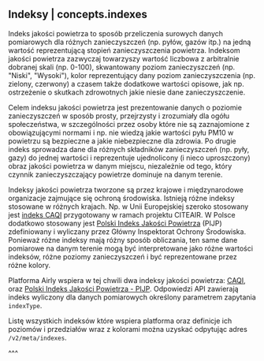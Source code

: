 ## Indeksy | concepts.indexes

Indeks jakości powietrza to sposób przeliczenia surowych danych pomiarowych dla różnych zanieczyszczeń (np. pyłów, gazów itp.) na jedną wartość reprezentującą stopień zanieczyszczenia powietrza. Indeksom jakości powietrza zazwyczaj towarzyszy wartość liczbowa z arbitralnie dobranej skali (np. 0-100), skwantowany poziom zanieczyszczeń (np. "Niski", "Wysoki"), kolor reprezentujący dany poziom zanieczyszczenia (np. zielony, czerwony) a czasem także dodatkowe wartości opisowe, jak np. ostrzeżenie o skutkach zdrowotnych jakie niesie dane zanieczyszczenie.

Celem indeksu jakości powietrza jest prezentowanie danych o poziomie zanieczyszczeń w sposób prosty, przejrzysty i zrozumiały dla ogółu społeczeństwa, w szczególności przez osoby które nie są zaznajomione z obowiązującymi normami i np. nie wiedzą jakie wartości pyłu PM10 w powietrzu są bezpieczne a jakie niebezpieczne dla zdrowia. Po drugie indeks sprowadza dane dla różnych składników zanieczyszczeń (np. pyły, gazy) do jednej wartości i reprezentuje ujednolicony (i nieco uproszczony) obraz jakości powietrza w danym miejscu, niezależnie od tego, który czynnik zanieczyszczający powietrze dominuje na danym terenie.

Indeksy jakości powietrza tworzone są przez krajowe i międzynarodowe organizacje zajmujące się ochroną środowiska. Istnieją różne indeksy stosowane w różnych krajach. Np. w Unii Europejskiej szeroko stosowany jest [indeks CAQI](https://www.airqualitynow.eu/pl/about_indices_definition.php) przygotowany w ramach projektu CITEAIR. W Polsce dodatkowo stosowany jest [Polski Indeks Jakości Powietrza](http://powietrze.gios.gov.pl/pjp/content/show/1001197) (PIJP) zdefiniowany i wyliczany przez Główny Inspektorat Ochrony Środowiska. Ponieważ różne indeksy mają różny sposób obliczania, ten same dane pomiarowe na danym terenie mogą być interpretowane jako różne wartości indeksów, różne poziomy zanieczyszczeń i być reprezentowane przez różne kolory.

Platforma Airly wspiera w tej chwili dwa indeksy jakości powietrza: [CAQI](https://www.airqualitynow.eu/pl/about_indices_definition.php), oraz [Polski Indeks Jakości Powietrza - PIJP](http://powietrze.gios.gov.pl/pjp/content/show/1001197). Odpowiedzi API zawierają indeks wyliczony dla danych pomiarowych określony parametrem zapytania `indexType`.

Listę wszystkich indeksów które wspiera platforma oraz definicje ich poziomów i przedziałów wraz z kolorami można uzyskać odpytując adres `/v2/meta/indexes`.

^^^
